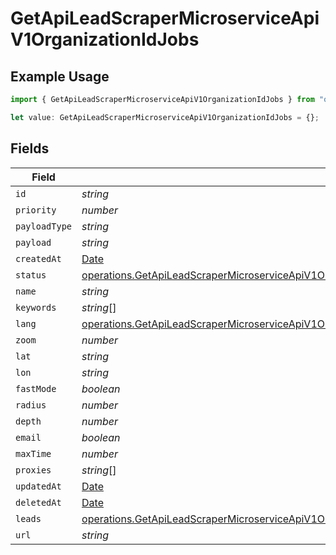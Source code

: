 # GetApiLeadScraperMicroserviceApiV1OrganizationIdJobs

## Example Usage

```typescript
import { GetApiLeadScraperMicroserviceApiV1OrganizationIdJobs } from "oppulence-backend-sdk/models/operations";

let value: GetApiLeadScraperMicroserviceApiV1OrganizationIdJobs = {};
```

## Fields

| Field                                                                                                                                                                                                                                                                | Type                                                                                                                                                                                                                                                                 | Required                                                                                                                                                                                                                                                             | Description                                                                                                                                                                                                                                                          |
| -------------------------------------------------------------------------------------------------------------------------------------------------------------------------------------------------------------------------------------------------------------------- | -------------------------------------------------------------------------------------------------------------------------------------------------------------------------------------------------------------------------------------------------------------------- | -------------------------------------------------------------------------------------------------------------------------------------------------------------------------------------------------------------------------------------------------------------------- | -------------------------------------------------------------------------------------------------------------------------------------------------------------------------------------------------------------------------------------------------------------------- |
| `id`                                                                                                                                                                                                                                                                 | *string*                                                                                                                                                                                                                                                             | :heavy_minus_sign:                                                                                                                                                                                                                                                   | N/A                                                                                                                                                                                                                                                                  |
| `priority`                                                                                                                                                                                                                                                           | *number*                                                                                                                                                                                                                                                             | :heavy_minus_sign:                                                                                                                                                                                                                                                   | N/A                                                                                                                                                                                                                                                                  |
| `payloadType`                                                                                                                                                                                                                                                        | *string*                                                                                                                                                                                                                                                             | :heavy_minus_sign:                                                                                                                                                                                                                                                   | N/A                                                                                                                                                                                                                                                                  |
| `payload`                                                                                                                                                                                                                                                            | *string*                                                                                                                                                                                                                                                             | :heavy_minus_sign:                                                                                                                                                                                                                                                   | N/A                                                                                                                                                                                                                                                                  |
| `createdAt`                                                                                                                                                                                                                                                          | [Date](https://developer.mozilla.org/en-US/docs/Web/JavaScript/Reference/Global_Objects/Date)                                                                                                                                                                        | :heavy_minus_sign:                                                                                                                                                                                                                                                   | N/A                                                                                                                                                                                                                                                                  |
| `status`                                                                                                                                                                                                                                                             | [operations.GetApiLeadScraperMicroserviceApiV1OrganizationIdOrganizationsResponse200ApplicationJSONResponseBodyDataStatus](../../models/operations/getapileadscrapermicroserviceapiv1organizationidorganizationsresponse200applicationjsonresponsebodydatastatus.md) | :heavy_minus_sign:                                                                                                                                                                                                                                                   | N/A                                                                                                                                                                                                                                                                  |
| `name`                                                                                                                                                                                                                                                               | *string*                                                                                                                                                                                                                                                             | :heavy_minus_sign:                                                                                                                                                                                                                                                   | N/A                                                                                                                                                                                                                                                                  |
| `keywords`                                                                                                                                                                                                                                                           | *string*[]                                                                                                                                                                                                                                                           | :heavy_minus_sign:                                                                                                                                                                                                                                                   | N/A                                                                                                                                                                                                                                                                  |
| `lang`                                                                                                                                                                                                                                                               | [operations.GetApiLeadScraperMicroserviceApiV1OrganizationIdOrganizationsLang](../../models/operations/getapileadscrapermicroserviceapiv1organizationidorganizationslang.md)                                                                                         | :heavy_minus_sign:                                                                                                                                                                                                                                                   | N/A                                                                                                                                                                                                                                                                  |
| `zoom`                                                                                                                                                                                                                                                               | *number*                                                                                                                                                                                                                                                             | :heavy_minus_sign:                                                                                                                                                                                                                                                   | N/A                                                                                                                                                                                                                                                                  |
| `lat`                                                                                                                                                                                                                                                                | *string*                                                                                                                                                                                                                                                             | :heavy_minus_sign:                                                                                                                                                                                                                                                   | N/A                                                                                                                                                                                                                                                                  |
| `lon`                                                                                                                                                                                                                                                                | *string*                                                                                                                                                                                                                                                             | :heavy_minus_sign:                                                                                                                                                                                                                                                   | N/A                                                                                                                                                                                                                                                                  |
| `fastMode`                                                                                                                                                                                                                                                           | *boolean*                                                                                                                                                                                                                                                            | :heavy_minus_sign:                                                                                                                                                                                                                                                   | N/A                                                                                                                                                                                                                                                                  |
| `radius`                                                                                                                                                                                                                                                             | *number*                                                                                                                                                                                                                                                             | :heavy_minus_sign:                                                                                                                                                                                                                                                   | N/A                                                                                                                                                                                                                                                                  |
| `depth`                                                                                                                                                                                                                                                              | *number*                                                                                                                                                                                                                                                             | :heavy_minus_sign:                                                                                                                                                                                                                                                   | N/A                                                                                                                                                                                                                                                                  |
| `email`                                                                                                                                                                                                                                                              | *boolean*                                                                                                                                                                                                                                                            | :heavy_minus_sign:                                                                                                                                                                                                                                                   | N/A                                                                                                                                                                                                                                                                  |
| `maxTime`                                                                                                                                                                                                                                                            | *number*                                                                                                                                                                                                                                                             | :heavy_minus_sign:                                                                                                                                                                                                                                                   | N/A                                                                                                                                                                                                                                                                  |
| `proxies`                                                                                                                                                                                                                                                            | *string*[]                                                                                                                                                                                                                                                           | :heavy_minus_sign:                                                                                                                                                                                                                                                   | N/A                                                                                                                                                                                                                                                                  |
| `updatedAt`                                                                                                                                                                                                                                                          | [Date](https://developer.mozilla.org/en-US/docs/Web/JavaScript/Reference/Global_Objects/Date)                                                                                                                                                                        | :heavy_minus_sign:                                                                                                                                                                                                                                                   | N/A                                                                                                                                                                                                                                                                  |
| `deletedAt`                                                                                                                                                                                                                                                          | [Date](https://developer.mozilla.org/en-US/docs/Web/JavaScript/Reference/Global_Objects/Date)                                                                                                                                                                        | :heavy_minus_sign:                                                                                                                                                                                                                                                   | N/A                                                                                                                                                                                                                                                                  |
| `leads`                                                                                                                                                                                                                                                              | [operations.GetApiLeadScraperMicroserviceApiV1OrganizationIdOrganizationsLeads](../../models/operations/getapileadscrapermicroserviceapiv1organizationidorganizationsleads.md)[]                                                                                     | :heavy_minus_sign:                                                                                                                                                                                                                                                   | N/A                                                                                                                                                                                                                                                                  |
| `url`                                                                                                                                                                                                                                                                | *string*                                                                                                                                                                                                                                                             | :heavy_minus_sign:                                                                                                                                                                                                                                                   | N/A                                                                                                                                                                                                                                                                  |